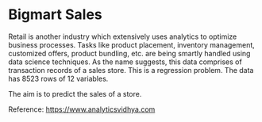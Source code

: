 # Bigmart Sales 

Retail is another industry which extensively uses analytics to optimize business processes. Tasks like product placement, inventory management, customized offers, product bundling, etc. are being smartly handled using data science techniques. As the name suggests, this data comprises of transaction records of a sales store. This is a regression problem. The data has 8523 rows of 12 variables.

The aim is to predict the sales of a store.

Reference: https://www.analyticsvidhya.com



